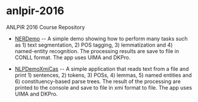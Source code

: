 # anlpir-2016
ANLPIR 2016 Course Repository

* [NERDemo](https://github.com/Anton87/NERDemo/wiki/NERDemo) -- A simple demo showing how to perform many tasks such as 1) text segmentation, 2) POS tagging, 3) lemmatization and 4) named-entity recognition. The processing results are save to file in CONLL format. The app uses UIMA and DKPro.

* [NLPDemoXmiCas](https://github.com/Anton87/NERDemo/wiki/NLPDemoXmiWriter) -- A simple application that reads text from a file and print 1) sentences, 2) tokens, 3) POSs, 4) lemmas,  5) named entities and 6) constituency-based parse trees. The result of the processing are printed to the console and save to file in xmi format to file. The app uses UIMA and DKPro.
